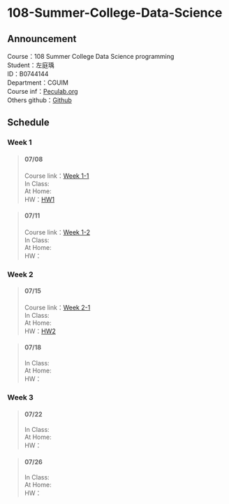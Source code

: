 # 108-Summer-College-Data-Science

## Announcement
Course：108 Summer College Data Science programming    
Student：左庭瑀  
ID：B0744144   
Department：CGUIM  
Course inf：[Peculab.org](http://peculab.org/)             
Others github：[Github](http://peculab.org/2019/07/03/108-全國夏季學院學員-github/)              

## Schedule      
    
### Week 1          
> #### 07/08        
> Course link：[Week 1-1](http://peculab.org/2019/07/03/108-全國夏季學院課程內容/)          
> In Class:            
> At Home:      
> HW：[HW1](https://tytso077.github.io/108-Summer-College-Data-Science/Week%201-1_0708/HW_R-Markdown_0.html) 

> #### 07/11       
> Course link：[Week 1-2](http://peculab.org/2019/07/10/108-全國夏季學院-7-11-class-2/)      
> In Class:  
> At Home:    
> HW：     

### Week 2   
> #### 07/15
> Course link：[Week 2-1](http://peculab.org/2019/07/11/108-全國夏季學院-7-15-class-3/)          
> In Class:  
> At Home:        
> HW：[HW2](https://tytso077.github.io/108-Summer-College-Data-Science/Week%201-2_0711/hw22.html)                

> #### 07/18
> In Class:       
> At Home:       
> HW：    
 
### Week 3    
> #### 07/22
> In Class:  
> At Home:     
> HW：       

> #### 07/26
> In Class:   
> At Home:    
> HW：        
